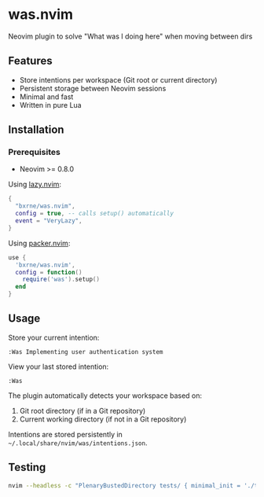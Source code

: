 # was.nvim

Neovim plugin to solve "What was I doing here" when moving between dirs

## Features

- Store intentions per workspace (Git root or current directory)
- Persistent storage between Neovim sessions
- Minimal and fast
- Written in pure Lua

## Installation

### Prerequisites

- Neovim >= 0.8.0

Using [lazy.nvim](https://github.com/folke/lazy.nvim):

```lua
{
  "bxrne/was.nvim",
  config = true, -- calls setup() automatically
  event = "VeryLazy",
}
```

Using [packer.nvim](https://github.com/wbthomason/packer.nvim):

```lua
use {
  'bxrne/was.nvim',
  config = function()
    require('was').setup()
  end
}
```

## Usage

Store your current intention:
```vim
:Was Implementing user authentication system
```

View your last stored intention:
```vim
:Was
```

The plugin automatically detects your workspace based on:
1. Git root directory (if in a Git repository)
2. Current working directory (if not in a Git repository)

Intentions are stored persistently in `~/.local/share/nvim/was/intentions.json`.

## Testing

```bash
nvim --headless -c "PlenaryBustedDirectory tests/ { minimal_init = './tests/minimal_init.lua' }"
```
